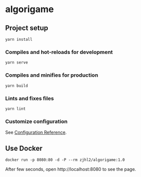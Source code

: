 # algorigame

## Project setup
```
yarn install
```

### Compiles and hot-reloads for development
```
yarn serve
```

### Compiles and minifies for production
```
yarn build
```

### Lints and fixes files
```
yarn lint
```

### Customize configuration
See [Configuration Reference](https://cli.vuejs.org/config/).


## Use Docker


```shell
docker run -p 8080:80 -d -P --rm zjhl2/algorigame:1.0
```

After few seconds, open http://localhost:8080 to see the page.
